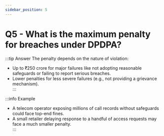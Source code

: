 ```yaml
---
sidebar_position: 5
---
```




# Q5 - What is the maximum penalty for breaches under DPDPA?

:::tip Answer
The penalty depends on the nature of violation:  
- Up to ₹250 crore for major failures like not adopting reasonable safeguards or failing to report serious breaches.  
- Lower penalties for less severe failures (e.g., not providing a grievance mechanism).  
:::

:::info Example
- A telecom operator exposing millions of call records without safeguards could face top-end fines.  
- A small retailer delaying response to a handful of access requests may face a much smaller penalty.  
:::

